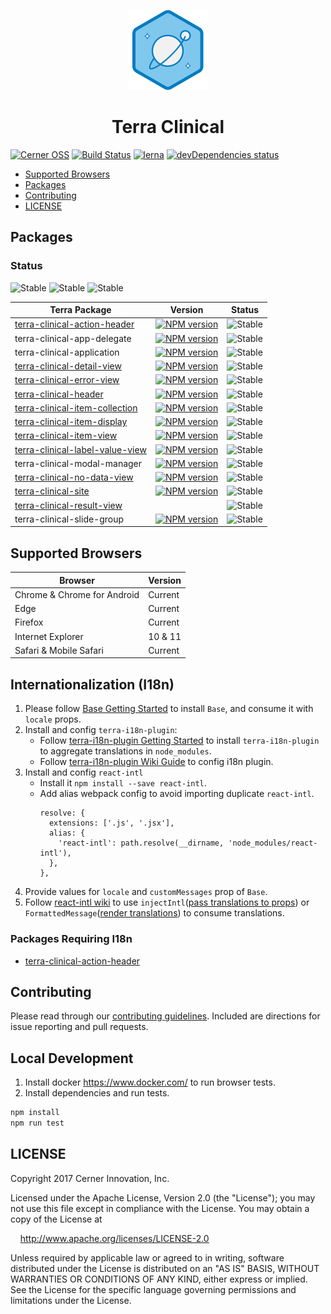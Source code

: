 <!-- Logo -->
<p align="center">
  <img height="128" width="128" src="https://github.com/cerner/terra-clinical/raw/master/terra.png">
</p>

<!-- Name -->
<h1 align="center">
  Terra Clinical
</h1>

[![Cerner OSS](https://img.shields.io/badge/Cerner-OSS-blue.svg?style=flat)](http://engineering.cerner.com/2014/01/cerner-and-open-source/)
[![Build Status](https://travis-ci.org/cerner/terra-clinical.svg?branch=master)](https://travis-ci.org/cerner/terra-clinical)
[![lerna](https://img.shields.io/badge/Maintained%20With-Lerna-cc00ff.svg)](https://lernajs.io/)
[![devDependencies status](https://david-dm.org/cerner/terra-clinical/dev-status.svg)](https://david-dm.org/cerner/terra-clinical?type=dev)

- [Supported Browsers](#supported-browsers)
- [Packages](#packages)
- [Contributing](#contributing)
- [LICENSE](#license)

## Packages

### Status
![Stable](https://img.shields.io/badge/status-Stable-brightgreen.svg)
![Stable](https://img.shields.io/badge/status-Beta-orange.svg)
![Stable](https://img.shields.io/badge/status-Deprecated-lightgrey.svg)


| Terra Package      | Version | Status |
|--------------------|---------|--------|
| [terra-clinical-action-header](https://github.com/cerner/terra-clinical/tree/master/packages/terra-clinical-action-header) | [![NPM version](http://img.shields.io/npm/v/terra-clinical-action-header.svg)](https://www.npmjs.org/package/terra-clinical-action-header) | ![Stable](https://img.shields.io/badge/status-Deprecated-lightgrey.svg)|
| terra-clinical-app-delegate |[![NPM version](http://img.shields.io/npm/v/terra-clinical-app-delegate.svg)](https://www.npmjs.org/package/terra-clinical-app-delegate) | ![Stable](https://img.shields.io/badge/status-Deprecated-lightgrey.svg)|
| terra-clinical-application |[![NPM version](http://img.shields.io/npm/v/terra-clinical-application.svg)](https://www.npmjs.org/package/terra-clinical-application) | ![Stable](https://img.shields.io/badge/status-Deprecated-lightgrey.svg)|
| [terra-clinical-detail-view](https://github.com/cerner/terra-clinical/tree/master/packages/terra-clinical-detail-view) | [![NPM version](http://img.shields.io/npm/v/terra-clinical-detail-view.svg)](https://www.npmjs.org/package/terra-clinical-detail-view) | ![Stable](https://img.shields.io/badge/status-Stable-brightgreen.svg) |
| [terra-clinical-error-view](https://github.com/cerner/terra-clinical/tree/master/packages/terra-clinical-error-view) | [![NPM version](http://img.shields.io/npm/v/terra-clinical-error-view.svg)](https://www.npmjs.org/package/terra-clinical-error-view) | ![Stable](https://img.shields.io/badge/status-Deprecated-lightgrey.svg)|
| [terra-clinical-header](https://github.com/cerner/terra-clinical/tree/master/packages/terra-clinical-header) | [![NPM version](http://img.shields.io/npm/v/terra-clinical-header.svg)](https://www.npmjs.org/package/terra-clinical-header) | ![Stable](https://img.shields.io/badge/status-Stable-brightgreen.svg) |
| [terra-clinical-item-collection](https://github.com/cerner/terra-clinical/tree/master/packages/terra-clinical-item-collection) | [![NPM version](http://img.shields.io/npm/v/terra-clinical-item-collection.svg)](https://www.npmjs.org/package/terra-clinical-item-collection) | ![Stable](https://img.shields.io/badge/status-Stable-brightgreen.svg) |
| [terra-clinical-item-display](https://github.com/cerner/terra-clinical/tree/master/packages/terra-clinical-item-display)  | [![NPM version](http://img.shields.io/npm/v/terra-clinical-item-display.svg)](https://www.npmjs.org/package/terra-clinical-item-display) | ![Stable](https://img.shields.io/badge/status-Stable-brightgreen.svg) |
| [terra-clinical-item-view](https://github.com/cerner/terra-clinical/tree/master/packages/terra-clinical-item-view) | [![NPM version](http://img.shields.io/npm/v/terra-clinical-item-view.svg)](https://www.npmjs.org/package/terra-clinical-item-view) | ![Stable](https://img.shields.io/badge/status-Stable-brightgreen.svg) |
| [terra-clinical-label-value-view](https://github.com/cerner/terra-clinical/tree/master/packages/terra-clinical-label-value-view) | [![NPM version](http://img.shields.io/npm/v/terra-clinical-label-value-view.svg)](https://www.npmjs.org/package/terra-clinical-label-value-view) | ![Stable](https://img.shields.io/badge/status-Stable-brightgreen.svg) |
| terra-clinical-modal-manager |[![NPM version](http://img.shields.io/npm/v/terra-clinical-modal-manager.svg)](https://www.npmjs.org/package/terra-clinical-modal-manager) | ![Stable](https://img.shields.io/badge/status-Deprecated-lightgrey.svg)|
| [terra-clinical-no-data-view](https://github.com/cerner/terra-clinical/tree/master/packages/terra-clinical-no-data-view) | [![NPM version](http://img.shields.io/npm/v/terra-clinical-no-data-view.svg)](https://www.npmjs.org/package/terra-clinical-no-data-view) | ![Stable](https://img.shields.io/badge/status-Deprecated-lightgrey.svg)|
| [terra-clinical-site](https://github.com/cerner/terra-clinical/tree/master/packages/terra-clinical-site) |[![NPM version](http://img.shields.io/npm/v/terra-clinical-site.svg)](https://www.npmjs.org/package/terra-clinical-site) | ![Stable](https://img.shields.io/badge/status-Stable-brightgreen.svg)|
| [terra-clinical-result-view](https://github.com/cerner/terra-clinical/tree/master/packages/terra-clinical-result-view) | | ![Stable](https://img.shields.io/badge/status-Stable-brightgreen.svg)|
| terra-clinical-slide-group |[![NPM version](http://img.shields.io/npm/v/terra-clinical-slide-group.svg)](https://www.npmjs.org/package/terra-clinical-slide-group) | ![Stable](https://img.shields.io/badge/status-Deprecated-lightgrey.svg)|


## Supported Browsers

| Browser                     | Version |
|-----------------------------|---------|
| Chrome & Chrome for Android | Current |
| Edge                        | Current |
| Firefox                     | Current |
| Internet Explorer           | 10 & 11 |
| Safari & Mobile Safari      | Current |

## Internationalization (I18n)

1. Please follow [Base Getting Started](packages/terra-base/README.md#getting-started) to install `Base`, and consume it with `locale` props.
2. Install and config `terra-i18n-plugin`:
    - Follow [terra-i18n-plugin Getting Started](packages/terra-i18n-plugin#getting-started) to install `terra-i18n-plugin` to aggregate translations in `node_modules`.
    - Follow [terra-i18n-plugin Wiki Guide](https://github.com/cerner/terra-core/wiki/Terra-i18n-plugin-Guide) to config i18n plugin.
3. Install and config `react-intl`
    - Install it `npm install --save react-intl`.
    - Add alias webpack config to avoid importing duplicate `react-intl`.
        ```
        resolve: {
          extensions: ['.js', '.jsx'],
          alias: {
            'react-intl': path.resolve(__dirname, 'node_modules/react-intl'),
          },
        },
        ```
4. Provide values for `locale` and `customMessages` prop of `Base`.
5. Follow [react-intl wiki](https://github.com/yahoo/react-intl/wiki/API) to use `injectIntl`([pass translations to props](https://github.com/cerner/terra-core/wiki/terra-i18n-Guide#pass-translated-message-as-props)) or `FormattedMessage`([render translations](https://github.com/cerner/terra-core/wiki/terra-i18n-Guide#display-transalated-message-without-default-message-fallback)) to consume translations.

### Packages Requiring I18n

- [terra-clinical-action-header](https://github.com/cerner/terra-clinical/tree/master/packages/terra-clinical-action-header)

## Contributing

Please read through our [contributing guidelines](CONTRIBUTING.md). Included are directions for issue reporting and pull requests.

## Local Development

1. Install docker https://www.docker.com/ to run browser tests.
2. Install dependencies and run tests.
```sh
npm install
npm run test
```

## LICENSE

Copyright 2017 Cerner Innovation, Inc.

Licensed under the Apache License, Version 2.0 (the "License"); you may not use this file except in compliance with the License. You may obtain a copy of the License at

&nbsp;&nbsp;&nbsp;&nbsp;http://www.apache.org/licenses/LICENSE-2.0

Unless required by applicable law or agreed to in writing, software distributed under the License is distributed on an "AS IS" BASIS, WITHOUT WARRANTIES OR CONDITIONS OF ANY KIND, either express or implied. See the License for the specific language governing permissions and limitations under the License.
